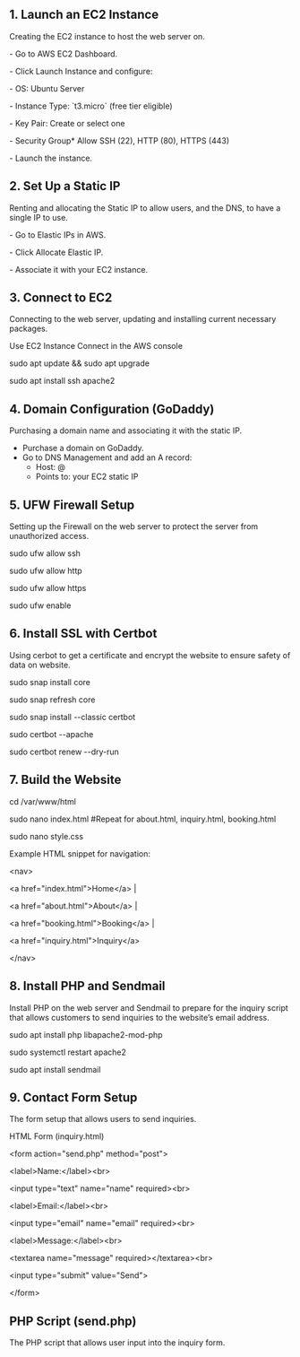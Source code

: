 ## 1\. Launch an EC2 Instance

Creating the EC2 instance to host the web server on.

\- Go to AWS EC2 Dashboard.

\- Click Launch Instance and configure:

\- OS: Ubuntu Server

\- Instance Type: \`t3.micro\` (free tier eligible)

\- Key Pair: Create or select one

\- Security Group\* Allow SSH (22), HTTP (80), HTTPS (443)

\- Launch the instance.

## 2\. Set Up a Static IP

Renting and allocating the Static IP to allow users, and the DNS, to have a single IP to use.

\- Go to Elastic IPs in AWS.

\- Click Allocate Elastic IP.

\- Associate it with your EC2 instance.

## 3\. Connect to EC2

Connecting to the web server, updating and installing current necessary packages.

Use EC2 Instance Connect in the AWS console

sudo apt update && sudo apt upgrade

sudo apt install ssh apache2

## 4\. Domain Configuration (GoDaddy)

Purchasing a domain name and associating it with the static IP.

- Purchase a domain on GoDaddy.
- Go to DNS Management and add an A record:
  - Host: @
  - Points to: your EC2 static IP

## 5\. UFW Firewall Setup

Setting up the Firewall on the web server to protect the server from unauthorized access.

sudo ufw allow ssh

sudo ufw allow http

sudo ufw allow https

sudo ufw enable

## 6\. Install SSL with Certbot

Using cerbot to get a certificate and encrypt the website to ensure safety of data on website.

sudo snap install core

sudo snap refresh core

sudo snap install --classic certbot

sudo certbot --apache

sudo certbot renew --dry-run

## 7\. Build the Website

cd /var/www/html

sudo nano index.html #Repeat for about.html, inquiry.html, booking.html

sudo nano style.css

Example HTML snippet for navigation:

&lt;nav&gt;

&lt;a href="index.html"&gt;Home&lt;/a&gt; |

&lt;a href="about.html"&gt;About&lt;/a&gt; |

&lt;a href="booking.html"&gt;Booking&lt;/a&gt; |

&lt;a href="inquiry.html"&gt;Inquiry&lt;/a&gt;

&lt;/nav&gt;

## 8\. Install PHP and Sendmail

Install PHP on the web server and Sendmail to prepare for the inquiry script that allows customers to send inquiries to the website’s email address.

sudo apt install php libapache2-mod-php

sudo systemctl restart apache2

sudo apt install sendmail

## 9\. Contact Form Setup

The form setup that allows users to send inquiries.

HTML Form (inquiry.html)

&lt;form action="send.php" method="post"&gt;

&lt;label&gt;Name:&lt;/label&gt;&lt;br&gt;

&lt;input type="text" name="name" required&gt;&lt;br&gt;

&lt;label&gt;Email:&lt;/label&gt;&lt;br&gt;

&lt;input type="email" name="email" required&gt;&lt;br&gt;

&lt;label&gt;Message:&lt;/label&gt;&lt;br&gt;

&lt;textarea name="message" required&gt;&lt;/textarea&gt;&lt;br&gt;

&lt;input type="submit" value="Send"&gt;

&lt;/form&gt;

## PHP Script (send.php)

The PHP script that allows user input into the inquiry form.

<?php

// Check if the form was submitted using the POST method

if ($\_SERVER\["REQUEST_METHOD"\] == "POST") {

// The email address where you want to receive inquiries

$to = "email@example.com"; // <-- Receiving email

// Subject line of the email you will receive

$subject = "New Inquiry from WebifyDubai";

// Get the user's name, email, and message from the POST request

// htmlspecialchars is used to sanitize input to prevent XSS attacks

$name = htmlspecialchars($\_POST\["name"\]);

$email = htmlspecialchars($\_POST\["email"\]);

$message = htmlspecialchars($\_POST\["message"\]);

// Construct the body of the email using the submitted form data

$body = "Name: $name\\nEmail: $email\\nMessage:\\n$message";

// Set the "From" header so it appears to come from the user's email

$headers = "From: $email";

// Use the built-in mail function to send the email

// Returns true if successful, false otherwise

if (mail($to, $subject, $body, $headers)) {

// If the email is sent successfully, show a success message

echo "&lt;h1&gt;Thank you! Your message has been sent.&lt;/h1&gt;";

} else {

// If the mail function fails, show an error message

echo "&lt;h1&gt;Sorry, something went wrong. Please try again later.&lt;/h1&gt;";

}

} else {

// If the page is accessed directly (not via form submission), show an error

echo "&lt;h1&gt;Invalid request&lt;/h1&gt;";

}

?>

